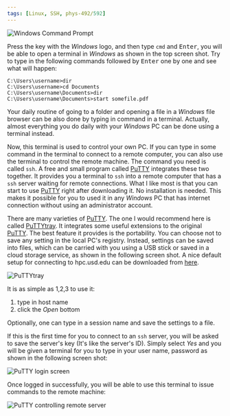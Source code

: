 ```yaml
---
tags: [Linux, SSH, phys-492/592]
---
```


![Windows Command Prompt]({{site.ina}}/win.cmd.png)

Press the key with the *Windows* logo, and then type `cmd` and 
<kbd>Enter</kbd>, you will be able to open a terminal in *Windows* as shown in 
the top screen shot. Try to type in the following commands followed by 
<kbd>Enter</kbd> one by one and see what will happen:

``` shell
C:\Users\username>dir
C:\Users\username>cd Documents
C:\Users\username\Documents>dir
C:\Users\username\Documents>start somefile.pdf
```

Your daily routine of going to a folder and opening a file in a *Windows* file 
browser can be also done by typing in command in a terminal. Actually, almost 
everything you do daily with your *Windows* PC can be done using a terminal 
instead.

Now, this terminal is used to control your own PC. If you can type in some 
command in the terminal to connect to a remote computer, you can also use the 
terminal to control the remote machine. The command you need is called `ssh`. 
A free and small program called [PuTTY][] integrates these two together. It 
provides you a terminal to `ssh` into a remote computer that has a `ssh` 
server waiting for remote connections. What I like most is that you can start 
to use [PuTTY][] right after downloading it. No installation is needed. This 
makes it possible for you to used it in any *Windows* PC that has internet 
connection without using an administrator account.

There are many varieties of [PuTTY][]. The one I would recommend here is 
called [PuTTYtray][]. It integrates some useful extensions to the original 
[PuTTY][]. The best feature it provides is the portability. You can choose not 
to save any setting in the local PC's registry. Instead, settings can be saved 
into files, which can be carried with you using a USB stick or saved in a 
cloud storage service, as shown in the following screen shot. A nice default 
setup for connecting to hpc.usd.edu can be downloaded from 
[here]({{site.ina}}/puttytrayhpcsession).

![PuTTYtray]({{site.ina}}/puttytray.png)

It is as simple as 1,2,3 to use it:

1. type in host name
2. click the *Open* bottom

Optionally, one can type in a session name and save the settings to a file.

If this is the first time for you to connect to an `ssh` server, you will be 
asked to save the server's key (It's like the server's ID). Simply select 
*Yes* and you will be given a terminal for you to type in your user name, 
password as shown in the following screen shot:

![PuTTY login screen]({{site.ina}}/puttylogin.png)

Once logged in successfully, you will be able to use this terminal to issue 
commands to the remote machine:

![PuTTY controlling remote server]({{site.ina}}/puttyconnected.png)

[PuTTY]:http://www.putty.org
[PuTTYtray]:https://puttytray.goeswhere.com
